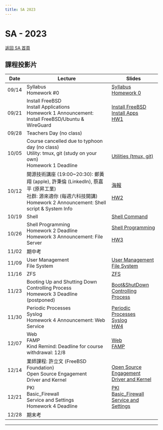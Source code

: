 ```yaml
---
title: SA 2023
---
```


# SA - 2023

[返回 SA 首頁](/sa/)

## 課程投影片

| Date  | Lecture | Slides |
|-------|-------------|----------|
| 09/14 | Syllabus<br>Homework #0 | [Syllabus](/assets/sa/2023/00_Syllabus.pdf)<br>[Homework 0](/assets/sa/2023/00_Homework_0.pdf) |
| 09/21 | Install FreeBSD<br>Install Applications<br>Homework 1 Announcement: Install FreeBSD/Ubuntu & WireGuard | [Install FreeBSD](/assets/sa/2023/01_Install_FreeBSD.pdf)<br>[Install Apps](/assets/sa/2023/02_Installing_Applications.pdf)<br>[HW1](/assets/sa/2023/HW1.pdf) |
| 09/28 | Teachers Day (no class) |  |
| 10/05 | Course cancelled due to typhoon day (no class)<br>Utility: tmux, git (study on your own)<br>Homework 1 Deadline | <br>[Utilities (tmux, git)](/assets/sa/2023/05_Utilities_tmux_git.pdf) |
| 10/12 | 開源技術講座 (19:00~20:30): 鄭黃翔 (apple), 許秉倫 (LinkedIn), 蔡嘉平 (原昇工業)<br>社群: 源來適你 (每週六科技開講)<br>Homework 2 Announcement: Shell script & System Info | [海報](/assets/sa/2023/20231012_開源技術講座_源來適你.pdf)<br><br>[HW2](/assets/sa/2023/HW2.pdf) |
| 10/19 | Shell | [Shell Command](/assets/sa/2023/03_Shell.pdf) |
| 10/26 | Shell Programming<br>Homework 2 Deadline<br>Homework 3 Announcement: File Server | [Shell Programming](/assets/sa/2023/04_ShellProgramming.pdf)<br><br>[HW3](/assets/sa/2023/HW3.pdf) |
| 11/02 | 期中考 |  |
| 11/09 | User Management<br>File System | [User Management](/assets/sa/2023/07_User_Management.pdf)<br>[File System](/assets/sa/2023/10_FileSystem.pdf) |
| 11/16 | ZFS | [ZFS](/assets/sa/2023/15_ZFS.pdf) |
| 11/23 | Booting Up and Shutting Down<br>Controlling Process<br>Homework 3 Deadline (postponed) | [Boot&ShutDown](/assets/sa/2023/06_Boot_ShutDown.pdf)<br>[Controlling Process](/assets/sa/2023/08_Controlling_Process.pdf) |
| 11/30 | Periodic Processes<br>Syslog<br>Homework 4 Announcement: Web Service | [Periodic Processes](/assets/sa/2023/09_Periodic_Processes.pdf)<br>[Syslog](/assets/sa/2023/17_Syslog_and_LogRotate.pdf)<br>[HW4](/assets/sa/2023/HW4.pdf) |
| 12/07 | Web<br>FAMP<br>Kind Remind: Deadline for course withdrawal: 12/8 | [Web](/assets/sa/2023/18_Web.pdf)<br>[FAMP](/assets/sa/2023/19_FAMP.pdf) |
| 12/14 | 業師課程: 許立文 (FreeBSD Foundation)<br>Open Source Engagement<br>Driver and Kernel | <br>[Open Source Engagement](/assets/sa/2023/21_Open_Source_Engagement.pdf)<br>[Driver and Kernel](/assets/sa/2023/20_Driver_and_Kernel.pdf) |
| 12/21 | PKI<br>Basic_Firewall<br>Service and Settings<br>Homework 4 Deadline | [PKI](/assets/sa/2023/22_PKI.pdf)<br>[Basic_Firewall](/assets/sa/2023/25_Basic_Firewall.pdf)<br>[Service and Settings](/assets/sa/2023/11_Service_and_Settings.pdf) |
| 12/28 | 期末考 |  |

---